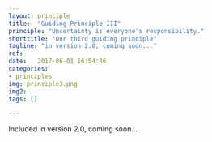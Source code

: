 ```yaml
---
layout: principle
title:  "Guiding Principle III"
principle: "Uncertainty is everyone's responsibility."
shorttitle: "Our third guiding principle"
tagline: "in version 2.0, coming soon..."
ref:
date:   2017-06-01 16:54:46
categories:
- principles
img: principle3.png
img2:
tags: []

---
```


Included in version 2.0, coming soon...
